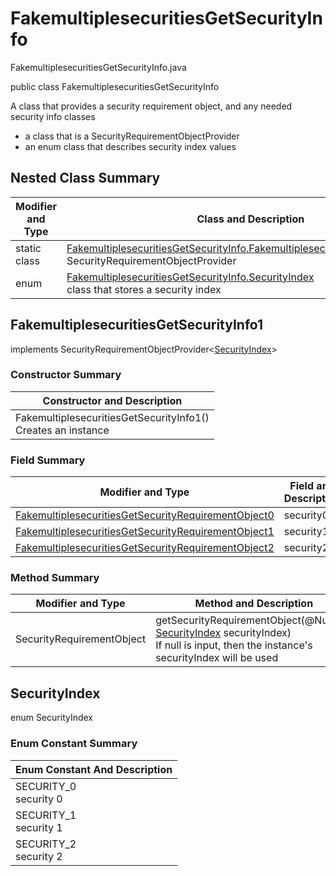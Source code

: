 # FakemultiplesecuritiesGetSecurityInfo
FakemultiplesecuritiesGetSecurityInfo.java

public class FakemultiplesecuritiesGetSecurityInfo

A class that provides a security requirement object, and any needed security info classes
- a class that is a SecurityRequirementObjectProvider
- an enum class that describes security index values

## Nested Class Summary
| Modifier and Type | Class and Description |
| ----------------- | --------------------- |
| static class | [FakemultiplesecuritiesGetSecurityInfo.FakemultiplesecuritiesGetSecurityInfo1](#fakemultiplesecuritiesgetsecurityinfo1)<br>SecurityRequirementObjectProvider
| enum | [FakemultiplesecuritiesGetSecurityInfo.SecurityIndex](#securityindex)<br>class that stores a security index |

## FakemultiplesecuritiesGetSecurityInfo1
implements SecurityRequirementObjectProvider<[SecurityIndex](#securityindex)>

### Constructor Summary
| Constructor and Description |
| --------------------------- |
| FakemultiplesecuritiesGetSecurityInfo1()<br>Creates an instance |

### Field Summary
| Modifier and Type | Field and Description |
| ----------------- | --------------------- |
| [FakemultiplesecuritiesGetSecurityRequirementObject0](../../../paths/fakemultiplesecurities/get/security/FakemultiplesecuritiesGetSecurityRequirementObject0.md) | security0 |
| [FakemultiplesecuritiesGetSecurityRequirementObject1](../../../paths/fakemultiplesecurities/get/security/FakemultiplesecuritiesGetSecurityRequirementObject1.md) | security1 |
| [FakemultiplesecuritiesGetSecurityRequirementObject2](../../../paths/fakemultiplesecurities/get/security/FakemultiplesecuritiesGetSecurityRequirementObject2.md) | security2 |

### Method Summary
| Modifier and Type | Method and Description |
| ----------------- | ---------------------- |
| SecurityRequirementObject | getSecurityRequirementObject(@Nullable [SecurityIndex](#securityindex) securityIndex)<br>If null is input, then the instance's securityIndex will be used |

## SecurityIndex
enum SecurityIndex<br>

### Enum Constant Summary
| Enum Constant And Description |
| ----------------------------- |
| SECURITY_0<br>security 0 |
| SECURITY_1<br>security 1 |
| SECURITY_2<br>security 2 |
